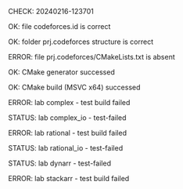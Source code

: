 CHECK: 20240216-123701
OK: file codeforces.id is correct
OK: folder prj.codeforces structure is correct
ERROR: file prj.codeforces/CMakeLists.txt is absent
OK: CMake generator successed
OK: CMake build (MSVC x64) successed
ERROR: lab complex - test build failed
STATUS: lab complex_io - test-failed
ERROR: lab rational - test build failed
STATUS: lab rational_io - test-failed
STATUS: lab dynarr - test-failed
ERROR: lab stackarr - test build failed
